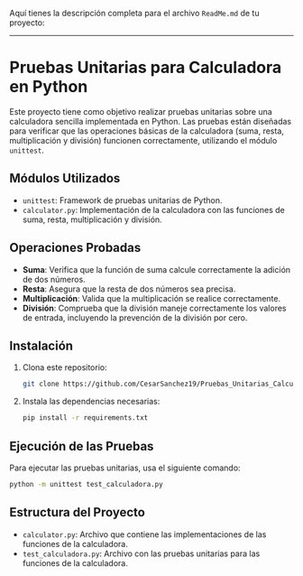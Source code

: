 Aquí tienes la descripción completa para el archivo `ReadMe.md` de tu proyecto:

---

# Pruebas Unitarias para Calculadora en Python

Este proyecto tiene como objetivo realizar pruebas unitarias sobre una calculadora sencilla implementada en Python. Las pruebas están diseñadas para verificar que las operaciones básicas de la calculadora (suma, resta, multiplicación y división) funcionen correctamente, utilizando el módulo `unittest`.

## Módulos Utilizados
- `unittest`: Framework de pruebas unitarias de Python.
- `calculator.py`: Implementación de la calculadora con las funciones de suma, resta, multiplicación y división.

## Operaciones Probadas
- **Suma**: Verifica que la función de suma calcule correctamente la adición de dos números.
- **Resta**: Asegura que la resta de dos números sea precisa.
- **Multiplicación**: Valida que la multiplicación se realice correctamente.
- **División**: Comprueba que la división maneje correctamente los valores de entrada, incluyendo la prevención de la división por cero.

## Instalación
1. Clona este repositorio:
   ```bash
   git clone https://github.com/CesarSanchez19/Pruebas_Unitarias_Calculadora_Python.git
   ```
2. Instala las dependencias necesarias:
   ```bash
   pip install -r requirements.txt
   ```

## Ejecución de las Pruebas
Para ejecutar las pruebas unitarias, usa el siguiente comando:
```bash
python -m unittest test_calculadora.py
```

## Estructura del Proyecto
- `calculator.py`: Archivo que contiene las implementaciones de las funciones de la calculadora.
- `test_calculadora.py`: Archivo con las pruebas unitarias para las funciones de la calculadora.
